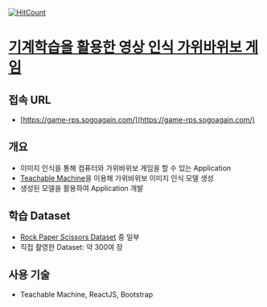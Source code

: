 [![HitCount](http://hits.dwyl.com/sogoagain/rock-paper-scissors-vision.svg)](http://hits.dwyl.com/sogoagain/rock-paper-scissors-vision)

# [기계학습을 활용한 영상 인식 가위바위보 게임](https://game-rps.sogoagain.com/)

## 접속 URL

- [https://game-rps.sogoagain.com/](https://game-rps.sogoagain.com/)

## 개요

- 이미지 인식을 통해 컴퓨터와 가위바위보 게임을 할 수 있는 Application
- [Teachable Machine](https://teachablemachine.withgoogle.com/)을 이용해 가위바위보 이미지 인식 모델 생성
- 생성된 모델을 활용하여 Application 개발

## 학습 Dataset

- [Rock Paper Scissors Dataset](https://www.kaggle.com/sanikamal/rock-paper-scissors-dataset) 중 일부
- 직접 촬영한 Dataset: 약 300여 장

## 사용 기술

- Teachable Machine, ReactJS, Bootstrap
